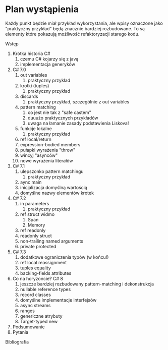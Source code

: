 # Plan wystąpienia

Każdy punkt będzie miał przykład wykorzystania, ale wpisy oznaczone jako "praktyczny przykład"
będą znacznie bardziej rozbudowane.
To są elementy które pokazują możliwość refaktoryzacji starego kodu.

Wstęp

1. Krótka historia C#
    1. czemu C# kojarzy się z javą
    2. implementacja generyków
2. C# 7.0
    1. out variables
        1. praktyczny przykład
    2. krotki (tuples)
        1. praktyczny przykład
    3. discards
        1. praktyczny przykład, szczególnie z out variables
    4. pattern matching
        1. co jest nie tak z "safe castem"
        2. duuużo praktycznych przykładów
        3. uwaga na łamanie zasady podstawienia Liskova!
    5. funkcje lokalne
        1. praktyczny przykład
    6. ref local/return
    7. expression-bodied members
    8. pułapki wyrażenia "throw"
    9.    wincyj "asynców"
    10. nowe wyrażenia literałów
3. C# 7.1
    1. ulepszonko pattern matchingu
        1. praktyczny przykład
    2. aync main
    3. inicjalizacja domyślną wartością
    4. domyślne nazwy elementów krotek
4. C# 7.2
    1. in parameters
        1. praktyczny przykład
    2. ref struct widmo
        1. Span
        2. Memory
    3. ref readonly
    4. readonly struct
    5. non-trailing named arguments
    6. private protected
5. C# 7.3
    1. dodatkowe ograniczenia typów (w końcu!)
    2. ref local reassignment
    3. tuples equality
    4. backing-fields attributes
6. Co na horyzoncie? C# 8
    1. jeszcze bardziej rozbudowany pattern-matching i dekonstrukcja
    2. nullable reference types
    3. record classes
    4. domyślne implementacje interfejsów
    5. async streams
    6. ranges
    7. genericzne atrybuty
    8. Target-typed new
7. Podsumowanie
8. Pytania

Bibliografia

